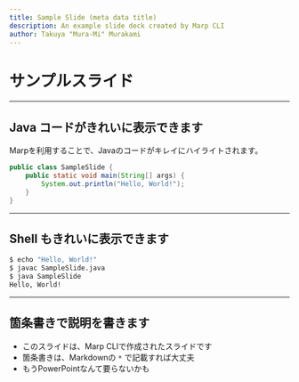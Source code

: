 ```yaml
---
title: Sample Slide (meta data title)
description: An example slide deck created by Marp CLI
author: Takuya "Mura-Mi" Murakami
---
```


# サンプルスライド <!-- markdownlint-disable MD025 -->

---

## Java コードがきれいに表示できます

Marpを利用することで、Javaのコードがキレイにハイライトされます。

```java
public class SampleSlide {
    public static void main(String[] args) {
        System.out.println("Hello, World!");
    }
}
```

---

## Shell もきれいに表示できます

```bash
$ echo "Hello, World!"
$ javac SampleSlide.java
$ java SampleSlide
Hello, World!
```

---

## 箇条書きで説明を書きます

* このスライドは、Marp CLIで作成されたスライドです
* 箇条書きは、Markdownの `*` で記載すれば大丈夫
* もうPowerPointなんて要らないかも
